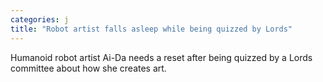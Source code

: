 ```yaml
---
categories: j
title: "Robot artist falls asleep while being quizzed by Lords"
---
```

Humanoid robot artist Ai-Da needs a reset after being quizzed by a Lords committee about how she creates art.